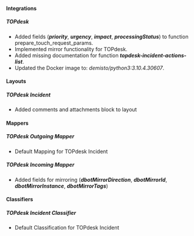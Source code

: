 
#### Integrations
##### TOPdesk
- Added fields (***priority***, ***urgency***, ***impact***, ***processingStatus***) to function prepare_touch_request_params.
- Implemented mirror functionality for TOPdesk.
- Added missing documentation for function ***topdesk-incident-actions-list***.
- Updated the Docker image to: *demisto/python3:3.10.4.30607*.

#### Layouts
##### TOPdesk Incident
- Added comments and attachments block to layout

#### Mappers
##### TOPdesk Outgoing Mapper
- Default Mapping for TOPdesk Incident
##### TOPdesk Incoming Mapper
- Added fields for mirroring (***dbotMirrorDirection***, ***dbotMirrorId***, ***dbotMirrorInstance***, ***dbotMirrorTags***)
#### Classifiers
##### TOPdesk Incident Classifier
- Default Classification for TOPdesk Incident
